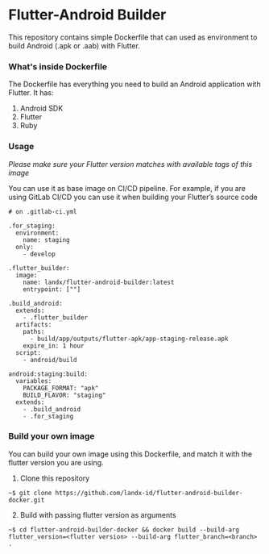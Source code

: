 # Flutter-Android Builder

This repository contains simple Dockerfile that can used as environment to build Android (.apk or .aab) with Flutter.

### What's inside Dockerfile

The Dockerfile has everything you need to build an Android application with Flutter. It has: 
1. Android SDK
2. Flutter
3. Ruby

### Usage

*Please make sure your Flutter version matches with available tags of this image*

You can use it as base image on CI/CD pipeline. For example, if you are using GitLab CI/CD you can use it when building your Flutter’s source code

```
# on .gitlab-ci.yml

.for_staging:
  environment:
    name: staging
  only:
    - develop

.flutter_builder:
  image:
    name: landx/flutter-android-builder:latest
    entrypoint: [""]

.build_android:
  extends:
    - .flutter_builder
  artifacts:
    paths:
      - build/app/outputs/flutter-apk/app-staging-release.apk
    expire_in: 1 hour
  script:
    - android/build

android:staging:build:
  variables:
    PACKAGE_FORMAT: "apk"
    BUILD_FLAVOR: "staging"
  extends:
    - .build_android
    - .for_staging
```

### Build your own image

You can build your own image using this Dockerfile, and match it with the flutter version you are using.

1. Clone this repository
```
~$ git clone https://github.com/landx-id/flutter-android-builder-docker.git
```
2. Build with passing flutter version as arguments
```
~$ cd flutter-android-builder-docker && docker build --build-arg flutter_version=<flutter version> --build-arg flutter_branch=<branch> .
```
